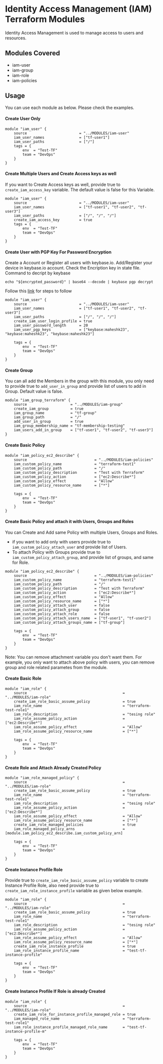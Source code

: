 # Identity Access Management (IAM) Terraform Modules

Identity Access Management is used to manage access to users and resources.

## Modules Covered
- iam-user
- iam-group
- iam-role
- iam-policies

## Usage

You can use each module as below. Please check the examples.

#### Create User Only
```
module "iam_user" {
    source                        = "../MODULES/iam-user"
    iam_user_names                = ["tf-user1"]
    iam_user_paths                = ["/"]
    tags = {
        env  = "Test-TF"
        team = "DevOps"
    }
}
```
#### Create Multiple Users and Create Access keys as well
If you want to Create Access keys as well, provide true to `create_iam_access_key` variable. The default value is false for this Variable.
```
module "iam_user" {
    source                        = "../MODULES/iam-user"
    iam_user_names                = ["tf-user1", "tf-user2", "tf-user3"]
    iam_user_paths                = ["/", "/", "/"]
    create_iam_access_key         = true
    tags = {
        env  = "Test-TF"
        team = "DevOps"
    }
}
```
#### Create User with PGP Key For Password Encryption
Create a Account or Register all users with keybase.io. Add/Register your device in keybase.io account. Check the Encription key in state file. Command to decript by keybase

`echo "${encrypted_password}" | base64 --decode | keybase pgp decrypt`

Follow this [link](https://stackoverflow.com/questions/53534722/how-to-enable-the-console-login-for-iam-user-in-terraform) for steps to follow
```
module "iam_user" {
    source                        = "../MODULES/iam-user"
    iam_user_names                = ["tf-user1", "tf-user2", "tf-user3"]
    iam_user_paths                = ["/", "/", "/"]
    create_iam_user_login_profile = true
    iam_user_password_length      = 20
    iam_user_pgp_keys             = ["keybase:maheshk23", "keybase:maheshk23", "keybase:maheshk23"]

    tags = {
        env  = "Test-TF"
        team = "DevOps"
    }
}
```
#### Create Group
You can all add the Members in the group with this module, you only need to provide true to `add_user_in_group` and provide list of users to add in Group. Default value is false.
```
module "iam_group_terraform" {
    source                    = "../MODULES/iam-group"
    create_iam_group          = true
    iam_group_name            = "tf-group"
    iam_group_path            = "/"
    add_user_in_group         = true
    iam_group_membership_name = "tf-membership-testing"
    iam_users_add_in_group    = ["tf-user1", "tf-user2", "tf-user3"]
}
```
#### Create Basic Policy
```
module "iam_policy_ec2_describe" {
    source                               = "../MODULES/iam-policies"
    iam_custom_policy_name               = "terraform-test1"
    iam_custom_policy_path               = "/"
    iam_custom_policy_description        = "Test with Terraform"
    iam_custom_policy_action             = ["ec2:Describe*"]
    iam_custom_policy_effect             = "Allow"
    iam_custom_policy_resource_name      = ["*"]

    tags = {
        env  = "Test-TF"
        team = "DevOps"
    }
}
```
#### Create Basic Policy and attach it with Users, Groups and Roles
You can Create and Add same Policy with multiple Users, Groups and Roles.
- if you want to add only with users provide true to `iam_custom_policy_attach_user` and provide list of Users.
- To attach Policy with Groups provide true to `iam_custom_policy_attach_group`, and provide list of groups, and same for Role.
```
module "iam_policy_ec2_describe" {
    source                               = "../MODULES/iam-policies"
    iam_custom_policy_name               = "terraform-test1"
    iam_custom_policy_path               = "/"
    iam_custom_policy_description        = "Test with Terraform"
    iam_custom_policy_action             = ["ec2:Describe*"]
    iam_custom_policy_effect             = "Allow"
    iam_custom_policy_resource_name      = ["*"]
    iam_custom_policy_attach_user        = false   
    iam_custom_policy_attach_group       = false
    iam_custom_policy_attach_role        = false
    iam_custom_policy_attach_users_name  = ["tf-user1", "tf-user2"]
    iam_custom_policy_attach_groups_name = ["tf-group"]

    tags = {
        env  = "Test-TF"
        team = "DevOps"
    }
}
```
Note: You can remove attachment variable you don't want them. For example, you only want to attach above policy with users, you can remove group and role related parametes from the module.
#### Create Basic Role
```
module "iam_role" {
    source                                            = "../MODULES/iam-role"
    create_iam_role_basic_assume_policy               = true
    iam_role_name                                     = "terraform-test-role1"
    iam_role_description                              = "tesing role"
    iam_role_assume_policy_action                     = ["ec2:Describe*"]
    iam_role_assume_policy_effect                     = "Allow"
    iam_role_assume_policy_resource_name              = ["*"]

    tags = {
        env  = "Test-TF"
        team = "DevOps"
    }
}
```
#### Create Role and Attach Already Created Policy
```
module "iam_role_managed_policy" {
    source                                            = "../MODULES/iam-role"
    create_iam_role_basic_assume_policy               = true
    iam_role_name                                     = "terraform-test-role1"
    iam_role_description                              = "tesing role"
    iam_role_assume_policy_action                     = ["ec2:Describe*"]
    iam_role_assume_policy_effect                     = "Allow"
    iam_role_assume_policy_resource_name              = ["*"]
    create_iam_role_managed_policies                  = true
    iam_role_managed_policy_arns                      = [module.iam_policy_ec2_describe.iam_custom_policy_arn]

    tags = {
        env  = "Test-TF"
        team = "DevOps"
    }
}
```
#### Create Instance Profile Role
Provide true to `create_iam_role_basic_assume_policy` variable to create Instance Profile Role, also need provide true to `create_iam_role_instance_profile` variable as given below example.
```
module "iam_role" {
    source                                            = "../MODULES/iam-role"
    create_iam_role_basic_assume_policy               = true
    iam_role_name                                     = "terraform-test-role1"
    iam_role_description                              = "tesing role"
    iam_role_assume_policy_action                     = ["ec2:Describe*"]
    iam_role_assume_policy_effect                     = "Allow"
    iam_role_assume_policy_resource_name              = ["*"]
    create_iam_role_instance_profile                  = true
    iam_role_instance_profile_name                    = "test-tf-instance-profile"

    tags = {
        env  = "Test-TF"
        team = "DevOps"
    }
}
```
#### Create Instance Profile If Role is already Created
```
module "iam_role" {
    source                                            = "../MODULES/iam-role"
    create_iam_role_for_instance_profile_managed_role = true
    iam_managed_role_name                             = "terraform-test-role1"
    iam_role_instance_profile_managed_role_name       = "test-tf-instance-profile-m"

    tags = {
        env  = "Test-TF"
        team = "DevOps"
    }
}
```
